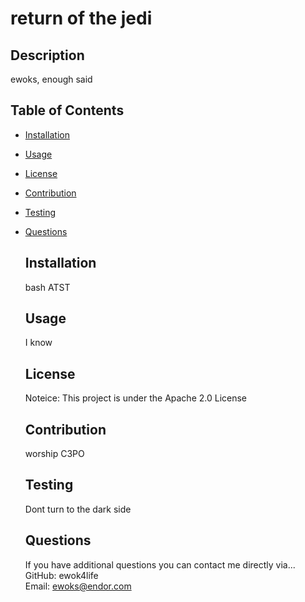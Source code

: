 # return of the jedi
  
  ## Description
  ewoks, enough said

  ## Table of Contents
* [Installation](#installation)  
* [Usage](#usage)  
* [License](#license)  
* [Contribution](#contribution)  
* [Testing](#testing)  
* [Questions](#questions)
  ## Installation
  bash ATST

  ## Usage
  I know
  
  ## License
  Noteice: This project is under the Apache 2.0 License
  
  ## Contribution
  worship C3PO

  ## Testing
  Dont turn to the dark side

  ## Questions
  If you have additional questions you can contact me directly via...  
  GitHub: ewok4life    
  Email: ewoks@endor.com
  
